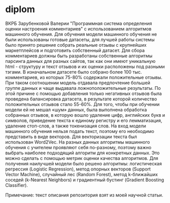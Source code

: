 # diplom
ВКРБ Зарубенковой Валерии "Программная система определения оценки настроения комментариев" с использованием алгоритмов машинного обучения. 
Для обучения модели машинного обучения не были использованы готовые датасеты, для лучшей работы системы было принято решение собрать реальные отзывы с крупнейших маркетплейсов и подготовить собственный датасет.
Для сбора комментариев должны быть разработаны собственные алгоритмы парсинга данных для разных сайтов, так как они имеют уникальную html - структуру и текст отзывов и их оценки расположены под разными тэгами. 
В изначальном датасете было собрано более 100 тыс. комментариев, из которых 75-80% содержали положительные отзывы. При таком соотношении модель отдавала предпочтение большей группе данных и чаще выдавала ложноположительные результаты. 
По этой причине с помощью добавления только негативных отзывов была проведена балансировка датасета, в результате которой количество положительных отзывов стало 55-60%.
Для того, чтобы при обучении модели ей не мешал «шум» данных, была выполнена обработка собранных отзывов, в которую вошло удаление цифр, английских букв и символов, приведение текста к единому регистру и его лемматизация, удаление стоп-слов, а также токенизация слов.
На вход модели машинного обучения нельзя подать текст, поэтому его необходимо представить в виде векторов. Для векторизации текста был использован Word2Vec.
На разных данных алгоритмы машинного обучения с учителем проявляют себя по-разному, поэтому важно выбрать наиболее подходящий алгоритм для конкретных данных. Это можно сделать с помощью метрик оценки качества алгоритмов. 
Для получения наилучшей модели было решено  алгоритмы: логистическая регрессия (Logistic Regression), метод опорных векторов (Support Vector Machine), случайный лес (Random Forest), метод k-ближайших соседей (k-Nearest Neighbors) и градиентный бустинг (Gradient Boosting Classifier).


Примечание: текст описания репозитория взят из моей научной статьи.
